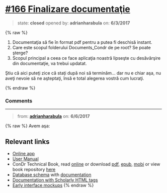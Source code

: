 # [\#166 Finalizare documentaţie](https://github.com/adrianharabula/condr/issues/166)

> state: **closed** opened by: **adrianharabula** on: **6/3/2017**

{% raw %}
1. Documentaţia să fie în format pdf pentru a putea fi deschisă instant.
2. Care este scopul folderului Documents_Condr de pe root? Se poate şterge?
3. Scopul principal a ceea ce face aplicaţia noastră lipseşte cu desăvârşire din documentaţie, va trebui updatat.

Ştiu că aici puteţi zice că staţi după noi să terminăm... dar nu e chiar aşa, nu aveţi nevoie să ne aşteptaţi, însă e total alegerea vostră cum lucraţi.

{% endraw %}


### Comments

---
> from: [**adrianharabula**](https://github.com/adrianharabula/condr/issues/166#issuecomment-306454042) on: **6/6/2017**

{% raw %}
Avem aşa:

## Relevant links

 * [Online app](http://condr.me)
 * [User Manual](https://github.com/adrianharabula/condr/raw/master/docs/files/Manualul_Utilizatorului_ConDr.pdf)
 * ConDr Technical Book, read [online](https://adrianharabula.gitbooks.io/condr) or download [pdf](https://www.gitbook.com/download/pdf/book/adrianharabula/condr), [epub](https://www.gitbook.com/download/epub/book/adrianharabula/condr), [mobi](https://www.gitbook.com/download/mobi/book/adrianharabula/condr) or view book repository [here](https://github.com/adrianharabula/condr-devbook)
 * [Database schema](https://github.com/adrianharabula/condr/raw/master/docs/files/database_sketch_latest.pdf) with [documentation](https://docs.condr.me/dbschema/)
 * [Documentation with Scholarly HTML tags](http://docs.condr.me)
 * [Early interface mockups](https://github.com/adrianharabula/condr/tree/master/docs/files/interface_mockups)
{% endraw %}
